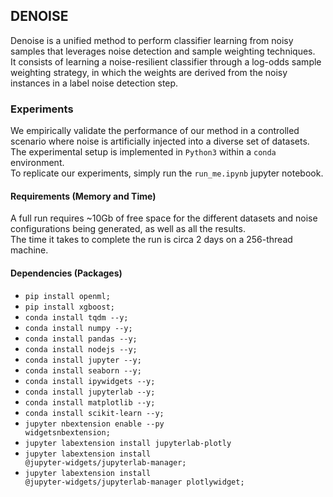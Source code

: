 ## DENOISE

Denoise is a unified method to perform classifier learning from noisy samples that leverages noise detection and sample weighting techniques.</br>
It consists of learning a noise-resilient classifier through a log-odds sample weighting strategy, in which the weights are derived from the noisy instances in a label noise detection step.</br>


### Experiments
We empirically validate the performance of our method in a controlled scenario where noise is artificially injected into a diverse set of datasets.</br>
The experimental setup is implemented in <code>Python3</code> within a <code>conda</code> environment.</br>
To replicate our experiments, simply run the <code>run_me.ipynb</code> jupyter notebook.</br>

#### Requirements (Memory and Time)
A full run requires ~10Gb of free space for the different datasets and noise configurations being generated, as well as all the results.</br>
The time it takes to complete the run is circa 2 days on a 256-thread machine.

#### Dependencies (Packages)
* <code>pip install openml;</code>
* <code>pip install xgboost;</code>
* <code>conda install tqdm --y;</code>
* <code>conda install numpy --y;</code>
* <code>conda install pandas --y;</code>
* <code>conda install nodejs --y;</code>
* <code>conda install jupyter --y;</code>
* <code>conda install seaborn --y;</code>
* <code>conda install ipywidgets --y;</code>
* <code>conda install jupyterlab --y;</code>
* <code>conda install matplotlib --y;</code>
* <code>conda install scikit-learn --y;</code>
* <code>jupyter nbextension enable --py widgetsnbextension;</code>
* <code>jupyter labextension install jupyterlab-plotly</code>
* <code>jupyter labextension install @jupyter-widgets/jupyterlab-manager;</code>
* <code>jupyter labextension install @jupyter-widgets/jupyterlab-manager plotlywidget;</code>
